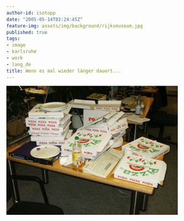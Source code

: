 ```yaml
---
author-id: isotopp
date: "2005-05-14T02:24:45Z"
feature-img: assets/img/background/rijksmuseum.jpg
published: true
tags:
- image
- karlsruhe
- work
- lang_de
title: Wenn es mal wieder länger dauert...
---
```


![](/uploads/pizza.jpg)

